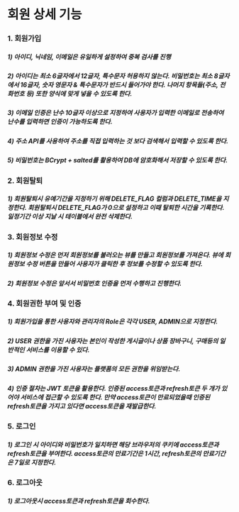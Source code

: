 # 회원 상세 기능

### 1. 회원가입
##### 1) 아이디, 닉네임, 이메일은 유일하게 설정하여 중복 검사를 진행
##### 2) 아이디는 최소 6글자에서 12글자, 특수문자 허용하지 않는다. 비밀번호는 최소 8글자에서 16글자, 숫자 영문자 & 특수문자가 반드시 들어가야 한다. 나머지 항목들(주소, 전화번호 등) 또한 양식에 맞게 넣을 수 있도록 한다.
##### 3) 이메일 인증은 난수 10글자 이상으로 지정하여 사용자가 입력한 이메일로 전송하여 난수를 입력하면 인증이 가능하도록 한다.
##### 4) 주소 API를 사용하여 주소를 직접 입력하는 것 보다 검색해서 입력할 수 있도록 한다.
##### 5) 비밀번호는 BCrypt + salted를 활용하여 DB에 암호화해서 저장할 수 있도록 한다.

### 2. 회원탈퇴
##### 1) 회원탈퇴시 유예기간을 지정하기 위해 DELETE_FLAG 컬럼과 DELETE_TIME을 지정한다. 회원탈퇴시 DELETE_FLAG가 0으로 설정하고 이때 탈퇴한 시간을 기록한다. 일정기간 이상 지날 시 테이블에서 완전 삭제한다.

### 3. 회원정보 수정
##### 1) 회원정보 수정은 먼저 회원정보를 불러오는 뷰를 만들고 회원정보를 가져온다. 뷰에 회원정보 수정 버튼을 만들어 사용자가 클릭한 후 정보를 수정할 수 있도록 한다.
##### 2) 회원정보 수정은 앞서서 비밀번호 인증을 먼저 수행하고 진행한다.

### 4. 회원권한 부여 및 인증
##### 1) 회원가입을 통한 사용자와 관리자의 Role은 각각 USER, ADMIN으로 지정한다. 
##### 2) USER 권한을 가진 사용자는 본인이 작성한 게시글이나 상품 장바구니, 구매등의 일반적인 서비스를 이용할 수 있다.
##### 3) ADMIN 권한을 가진 사용자는 플랫폼의 모든 권한을 위임받는다.
##### 4) 인증 절차는 JWT 토큰을 활용한다. 인증된 access토큰과 refresh토큰 두 개가 있어야 서비스에 접근할 수 있도록 한다. 만약 access토큰이 만료되었을때 인증된 refresh토큰을 가지고 있다면 access토큰을 재발급한다.


### 5. 로그인
##### 1) 로그인 시 아이디와 비밀번호가 일치하면 해당 브라우저의 쿠키에 access토큰과 refresh토큰을 부여한다. access토큰의 만료기간은 1시간, refresh토큰의 만료기간은 7일로 지정한다.

### 6. 로그아웃
##### 1) 로그아웃시 access토큰과 refresh토큰을 회수한다.